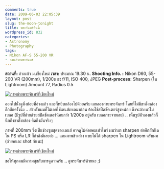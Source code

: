 ```yaml
---
comments: true
date: 2009-06-03 22:05:39
layout: post
slug: the-moon-tonight
title: พระจันทร์คืนนี้
wordpress_id: 832
categories:
- Astronomy
- Photography
tags:
- Nikon AF-S 55-200 VR
- ภาพภ่ายพระจันทร์
---
```


**สถานที่:** อ่างแก้ว ม.เชียงใหม่
**เวลา:** ประมาณ 19.30 น.
**Shooting Info. :** Nikon D60, 55-200 VR (200mm), 1/200s at f/11, ISO 400, JPEG
**Post-process:** Sharpen (ใน Lightroom) Amount 77, Radius 0.5

[![ภาพถ่ายพระจันทร์ที่เชียงใหม่](http://www.armno.in.th/wp-content/uploads/2009/06/chiangmais-moon-thumb.jpg)](http://www.armno.in.th/wp-content/uploads/2009/06/chiangmais-moon.jpg)

ออกไปนั่งดูหิ่งห้อยที่อ่างแก้ว และก็หยิบกล้องไปด้วยครับ เลยลองถ่ายพระจันทร์ โดยที่ไม่มีขาตั้งกล้องอีกซักครั้งนึง .. สำหรับผมที่ไม่เคยใช้เลนส์เทเลมาก่อน ต้องใช้สปีดชัตเตอร์สูงหน่อย ถึงจะถ่ายมาไม่เบลอ (มีรูปที่ถ่ายด้วยสปีดชัตเตอร์น้อยกว่า 1/200s อยู่ครับ เบลอกระจายเลย) .. เห็นรูปตัวเองแล้วก็นึกถึงขาตั้งกล้อง คิดถึงมันจริงๆ

ภาพที่ 200mm ซึ่งเป็นช่วงซูมสุดของเลนส์ อาจดูไม่ค่อยคมเท่าไหร่ ผมว่ามา sharpen ต่ออีกสักนิดใน PS หรือ LR ก็กำลังดีเลยล่ะ … แถมภาพข้างล่าง แบบไม่ได้ sharpen ใน Lightroom ครับผม (ถ่ายคนละ shot กันนะ)

[![ภาพถ่ายพระจันทร์ที่เชียงใหม่](http://www.armno.in.th/wp-content/uploads/2009/06/dsc-3399-thumb.jpg)](http://www.armno.in.th/wp-content/uploads/2009/06/dsc-3399.jpg)

ขอให้ทุกคนมีความสุขกับการดูดาวครับ .. ดูพระจันทร์ด้วยนะ ;)
